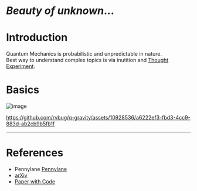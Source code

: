 
# *Beauty of unknown*...


# Introduction

Quantum Mechanics is probabilistic and unpredictable in nature.  
Best way to understand complex topics is via inutition and [Thought Experiment](https://en.wikipedia.org/wiki/Einstein%27s_thought_experiments).




# Basics

![image](https://github.com/rvbug/q-gravity/assets/10928536/a6222ef3-fbd3-4cc9-883d-ab2cb9b5fb1f)


https://github.com/rvbug/q-gravity/assets/10928536/a6222ef3-fbd3-4cc9-883d-ab2cb9b5fb1f

---
# References

* Pennylane [Pennylane](https://pennylane.ai/)
* [arXiv](https://arxiv.org/)  
* [Paper with Code](https://paperswithcode.com/)  
